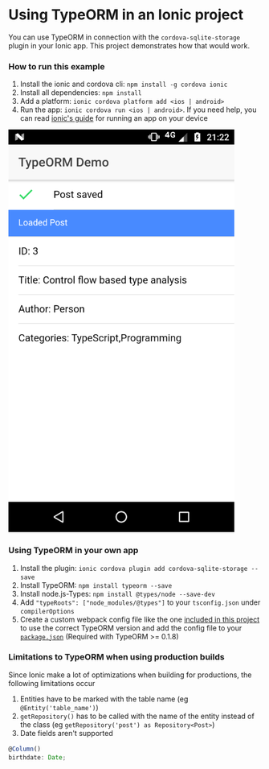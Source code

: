 # Using TypeORM in an Ionic project
You can use TypeORM in connection with the `cordova-sqlite-storage` plugin in your Ionic app.
This project demonstrates how that would work.

### How to run this example
1. Install the ionic and cordova cli: `npm install -g cordova ionic`
2. Install all dependencies: `npm install`
3. Add a platform: `ionic cordova platform add <ios | android>`
4. Run the app: `ionic cordova run <ios | android>`. If you need help, you can read [ionic's guide](https://ionicframework.com/docs/intro/deploying/) for running an app on your device

![screenshot](./screenshot.png)

### Using TypeORM in your own app
1. Install the plugin: `ionic cordova plugin add cordova-sqlite-storage --save`
2. Install TypeORM: `npm install typeorm --save`
3. Install node.js-Types: `npm install @types/node --save-dev`
4. Add `"typeRoots": ["node_modules/@types"]` to your `tsconfig.json` under `compilerOptions`
5. Create a custom webpack config file like the one [included in this project](config/webpack.config.js) to use the correct TypeORM version and add the config file to your [`package.json`](package.json#L12-14) (Required with TypeORM >= 0.1.8)

### Limitations to TypeORM when using production builds
Since Ionic make a lot of optimizations when building for productions, the following limitations occur
1. Entities have to be marked with the table name (eg `@Entity('table_name')`)
2. `getRepository()` has to be called with the name of the entity instead of the class (eg `getRepository('post') as Repository<Post>`)
2. Date fields aren't supported
```ts
@Column()
birthdate: Date;
```
